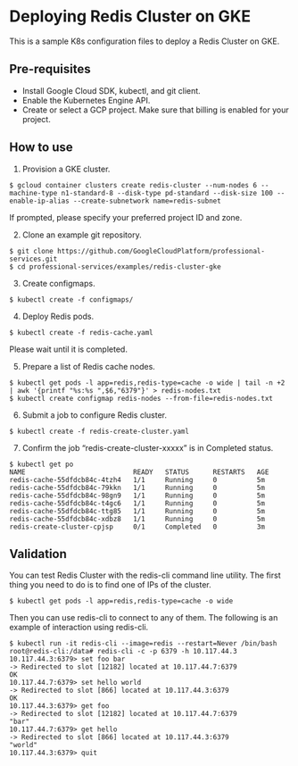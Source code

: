 # Deploying Redis Cluster on GKE

This is a sample K8s configuration files to deploy a Redis Cluster on GKE.


## Pre-requisites

- Install Google Cloud SDK, kubectl, and git client.
- Enable the Kubernetes Engine API.
- Create or select a GCP project. Make sure that billing is enabled for your project.


## How to use

1. Provision a GKE cluster.

 ```
 $ gcloud container clusters create redis-cluster --num-nodes 6 --machine-type n1-standard-8 --disk-type pd-standard --disk-size 100 --enable-ip-alias --create-subnetwork name=redis-subnet
 ```
 If prompted, please specify your preferred project ID and zone.

2. Clone an example git repository.
 ```
 $ git clone https://github.com/GoogleCloudPlatform/professional-services.git
 $ cd professional-services/examples/redis-cluster-gke
 ```

3. Create configmaps.
 ```
 $ kubectl create -f configmaps/
 ```

4. Deploy Redis pods.
 ```
 $ kubectl create -f redis-cache.yaml
 ```
 Please wait until it is completed.

5. Prepare a list of Redis cache nodes.
 ```
 $ kubectl get pods -l app=redis,redis-type=cache -o wide | tail -n +2 | awk '{printf "%s:%s ",$6,"6379"}' > redis-nodes.txt
 $ kubectl create configmap redis-nodes --from-file=redis-nodes.txt
 ```

6. Submit a job to configure Redis cluster.
 ```
 $ kubectl create -f redis-create-cluster.yaml
 ```

7. Confirm the job “redis-create-cluster-xxxxx” is in Completed status.
 ```
 $ kubectl get po
 NAME                           READY   STATUS      RESTARTS   AGE
 redis-cache-55dfdcb84c-4tzh4   1/1     Running     0          5m
 redis-cache-55dfdcb84c-79kkn   1/1     Running     0          5m
 redis-cache-55dfdcb84c-98gn9   1/1     Running     0          5m
 redis-cache-55dfdcb84c-t4gc6   1/1     Running     0          5m
 redis-cache-55dfdcb84c-ttg85   1/1     Running     0          5m
 redis-cache-55dfdcb84c-xdbz8   1/1     Running     0          5m
 redis-create-cluster-cpjsp     0/1     Completed   0          3m
 ```


## Validation

You can test Redis Cluster with the redis-cli command line utility. The first thing you need to do is to find one of IPs of the cluster.

```
$ kubectl get pods -l app=redis,redis-type=cache -o wide
```

Then you can use redis-cli to connect to any of them. The following is an example of interaction using redis-cli.

```
$ kubectl run -it redis-cli --image=redis --restart=Never /bin/bash
root@redis-cli:/data# redis-cli -c -p 6379 -h 10.117.44.3
10.117.44.3:6379> set foo bar
-> Redirected to slot [12182] located at 10.117.44.7:6379
OK
10.117.44.7:6379> set hello world
-> Redirected to slot [866] located at 10.117.44.3:6379
OK
10.117.44.3:6379> get foo
-> Redirected to slot [12182] located at 10.117.44.7:6379
"bar"
10.117.44.7:6379> get hello
-> Redirected to slot [866] located at 10.117.44.3:6379
"world"
10.117.44.3:6379> quit
```
